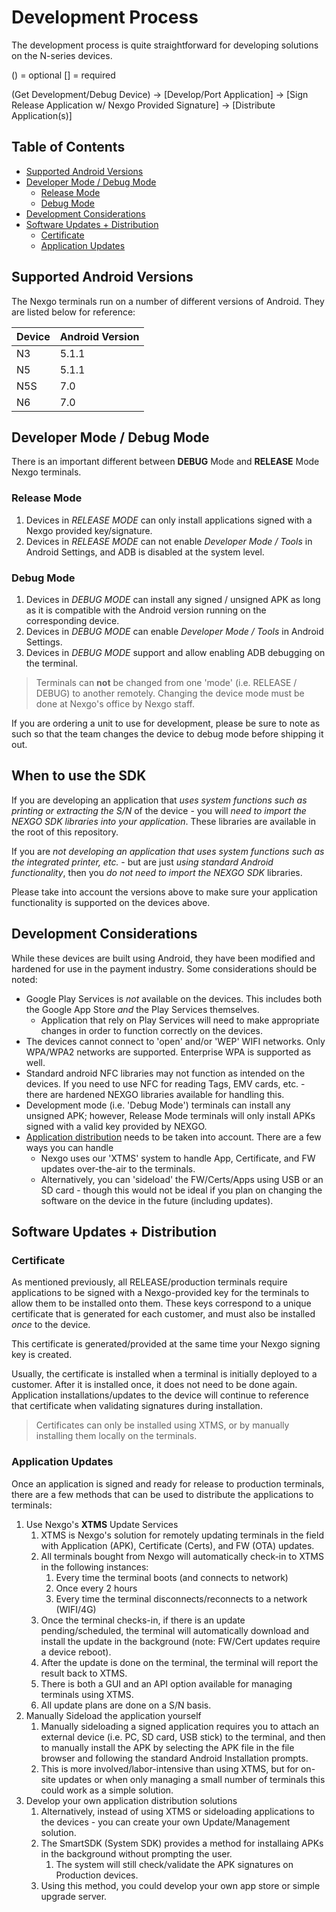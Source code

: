# Development Process

The development process is quite straightforward for developing solutions on the N-series devices. 

() = optional
[] = required

(Get Development/Debug Device) -> [Develop/Port Application] -> [Sign Release Application w/ Nexgo Provided Signature] -> [Distribute Application(s)]

## Table of Contents
* [Supported Android Versions](#supported-android-versions)
* [Developer Mode / Debug Mode](#developer-mode-debug-mode)
  * [Release Mode](#release-mode)
  * [Debug Mode](#debug-mode)
* [Development Considerations](#development-considerations)
* [Software Updates + Distribution](#software-updates-distribution)
  * [Certificate](#certificate)
  * [Application Updates](#application-updates)

## Supported Android Versions
The Nexgo terminals run on a number of different versions of Android. They are listed below for reference:

| Device | Android Version |
| :--------------- | :--------------- |
| N3 | 5.1.1 |
| N5 | 5.1.1 |
| N5S | 7.0 |
| N6 | 7.0 |

## Developer Mode / Debug Mode 
There is an important different between **DEBUG** Mode and **RELEASE** Mode Nexgo terminals. 

### Release Mode
1. Devices in *RELEASE MODE* can only install applications signed with a Nexgo provided key/signature. 
1. Devices in *RELEASE MODE* can not enable *Developer Mode / Tools* in Android Settings, and ADB is disabled at the system level. 

### Debug Mode
1. Devices in *DEBUG MODE* can install any signed / unsigned APK as long as it is compatible with the Android version running on the corresponding device. 
1. Devices in *DEBUG MODE* can enable *Developer Mode / Tools* in Android Settings. 
1. Devices in *DEBUG MODE* support and allow enabling ADB debugging on the terminal. 

> Terminals can **not** be changed from one 'mode' (i.e. RELEASE / DEBUG) to another remotely. Changing the device mode must be done at Nexgo's office by Nexgo staff. 

If you are ordering a unit to use for development, please be sure to note as such so that the team changes the device to debug mode before shipping it out. 

## When to use the SDK
If you are developing an application that *uses system functions such as printing or extracting the S/N* of the device - you will *need to import the NEXGO SDK libraries into your application*. These libraries are available in the root of this repository. 

If you are *not developing an application that uses system functions such as the integrated printer, etc.* - but are just *using standard Android functionality*, then you *do not need to import the NEXGO SDK* libraries. 



Please take into account the versions above to make sure your application functionality is supported on the devices above. 

## Development Considerations
While these devices are built using Android, they have been modified and hardened for use in the payment industry. Some considerations should be noted:
*  Google Play Services is *not* available on the devices. This includes both the Google App Store *and* the Play Services themselves. 
   * Application that rely on Play Services will need to make appropriate changes in order to function correctly on the devices. 
*  The devices cannot connect to 'open' and/or 'WEP' WIFI networks. Only WPA/WPA2 networks are supported. Enterprise WPA is supported as well.
*  Standard android NFC libraries may not function as intended on the devices. If you need to use NFC for reading Tags, EMV cards, etc. - there are hardened NEXGO libraries available for handling this. 
*  Development mode (i.e. 'Debug Mode') terminals can install any unsigned APK; however, Release Mode terminals will only install APKs signed with a valid key provided by NEXGO.
*  [Application distribution](#application-updates) needs to be taken into account. There are a few ways you can handle 
    *  Nexgo uses our 'XTMS' system to handle App, Certificate, and FW updates over-the-air to the terminals. 
	*  Alternatively, you can 'sideload' the FW/Certs/Apps using USB or an SD card - though this would not be ideal if you plan on changing the software on the device in the future (including updates).

## Software Updates + Distribution

### Certificate
As mentioned previously, all RELEASE/production terminals require applications to be signed with a Nexgo-provided key for the terminals to allow them to be installed onto them. These keys correspond to a unique certificate that is generated for each customer, and must also be installed *once* to the device. 

This certificate is generated/provided at the same time your Nexgo signing key is created. 

Usually, the certificate is installed when a terminal is initially deployed to a customer. After it is installed once, it does not need to be done again. Application installations/updates to the device will continue to reference that certificate when validating signatures during installation. 

> Certificates can only be installed using XTMS, or by manually installing them locally on the terminals. 

### Application Updates
Once an application is signed and ready for release to production terminals, there are a few methods that can be used to distribute the applications to terminals:
1. Use Nexgo's **XTMS** Update Services
   1. XTMS is Nexgo's solution for remotely updating terminals in the field with Application (APK), Certificate (Certs), and FW (OTA) updates. 
   1. All terminals bought from Nexgo will automatically check-in to XTMS in the following instances:
      1. Every time the terminal boots (and connects to network)
	  1. Once every 2 hours
	  1. Every time the terminal disconnects/reconnects to a network (WIFI/4G)
   1. Once the terminal checks-in, if there is an update pending/scheduled, the terminal will automatically download and install the update in the background (note: FW/Cert updates require a device reboot).
   1. After the update is done on the terminal, the terminal will report the result back to XTMS. 
   1. There is both a GUI and an API option available for managing terminals using XTMS. 
   1. All update plans are done on a S/N basis. 
1. Manually Sideload the application yourself
   1. Manually sideloading a signed application requires you to attach an external device (i.e. PC, SD card, USB stick) to the terminal, and then to manually install the APK by selecting the APK file in the file browser and following the standard Android Installation prompts. 
   1. This is more involved/labor-intensive than using XTMS, but for on-site updates or when only managing a small number of terminals this could work as a simple solution. 
1. Develop your own application distribution solutions
   1. Alternatively, instead of using XTMS or sideloading applications to the devices - you can create your own Update/Management solution.
   1. The SmartSDK (System SDK) provides a method for installaing APKs in the background without prompting the user. 
      1. The system will still check/validate the APK signatures on Production devices. 
   1. Using this method, you could develop your own app store or simple upgrade server. 


